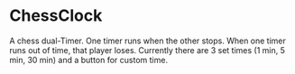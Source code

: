 # ChessClock

A chess dual-Timer. One timer runs when the other stops. 
When one timer runs out of time, that player loses. 
Currently there are 3 set times (1 min, 5 min, 30 min) and a button for custom time.
